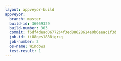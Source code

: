 ```yaml
---
layout: appveyor-build
appveyor:
  branch: master
  build-id: 36059329
  build-number: 303
  commit: f6df4dead0677264f3ed88628614e0b6eeac1f3d
  job-id: ii88qes1888igruq
  job-number: 2
  os-name: Windows
  test-result: 1
---
```

